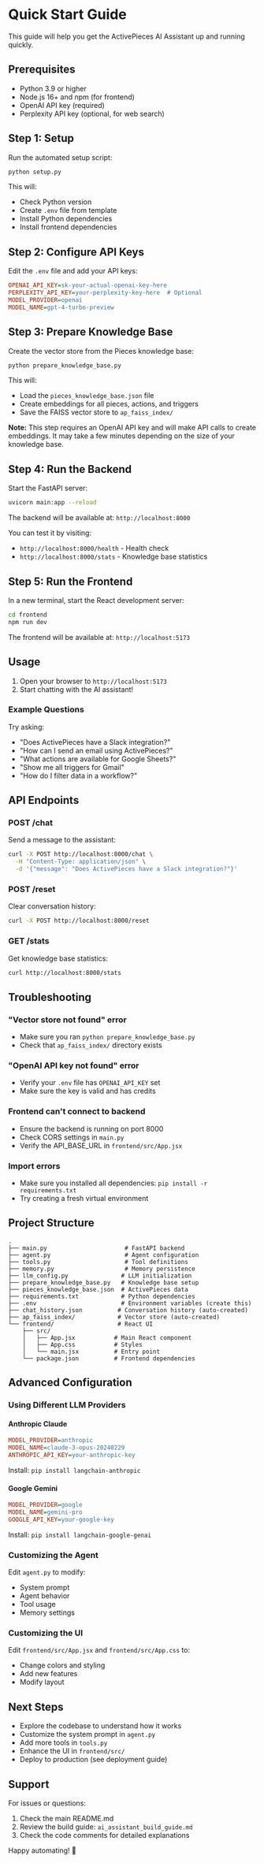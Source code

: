 # Quick Start Guide

This guide will help you get the ActivePieces AI Assistant up and running quickly.

## Prerequisites

- Python 3.9 or higher
- Node.js 16+ and npm (for frontend)
- OpenAI API key (required)
- Perplexity API key (optional, for web search)

## Step 1: Setup

Run the automated setup script:

```bash
python setup.py
```

This will:
- Check Python version
- Create `.env` file from template
- Install Python dependencies
- Install frontend dependencies

## Step 2: Configure API Keys

Edit the `.env` file and add your API keys:

```ini
OPENAI_API_KEY=sk-your-actual-openai-key-here
PERPLEXITY_API_KEY=your-perplexity-key-here  # Optional
MODEL_PROVIDER=openai
MODEL_NAME=gpt-4-turbo-preview
```

## Step 3: Prepare Knowledge Base

Create the vector store from the Pieces knowledge base:

```bash
python prepare_knowledge_base.py
```

This will:
- Load the `pieces_knowledge_base.json` file
- Create embeddings for all pieces, actions, and triggers
- Save the FAISS vector store to `ap_faiss_index/`

**Note:** This step requires an OpenAI API key and will make API calls to create embeddings. It may take a few minutes depending on the size of your knowledge base.

## Step 4: Run the Backend

Start the FastAPI server:

```bash
uvicorn main:app --reload
```

The backend will be available at: `http://localhost:8000`

You can test it by visiting:
- `http://localhost:8000/health` - Health check
- `http://localhost:8000/stats` - Knowledge base statistics

## Step 5: Run the Frontend

In a new terminal, start the React development server:

```bash
cd frontend
npm run dev
```

The frontend will be available at: `http://localhost:5173`

## Usage

1. Open your browser to `http://localhost:5173`
2. Start chatting with the AI assistant!

### Example Questions

Try asking:
- "Does ActivePieces have a Slack integration?"
- "How can I send an email using ActivePieces?"
- "What actions are available for Google Sheets?"
- "Show me all triggers for Gmail"
- "How do I filter data in a workflow?"

## API Endpoints

### POST /chat
Send a message to the assistant:

```bash
curl -X POST http://localhost:8000/chat \
  -H "Content-Type: application/json" \
  -d '{"message": "Does ActivePieces have a Slack integration?"}'
```

### POST /reset
Clear conversation history:

```bash
curl -X POST http://localhost:8000/reset
```

### GET /stats
Get knowledge base statistics:

```bash
curl http://localhost:8000/stats
```

## Troubleshooting

### "Vector store not found" error
- Make sure you ran `python prepare_knowledge_base.py`
- Check that `ap_faiss_index/` directory exists

### "OpenAI API key not found" error
- Verify your `.env` file has `OPENAI_API_KEY` set
- Make sure the key is valid and has credits

### Frontend can't connect to backend
- Ensure the backend is running on port 8000
- Check CORS settings in `main.py`
- Verify the API_BASE_URL in `frontend/src/App.jsx`

### Import errors
- Make sure you installed all dependencies: `pip install -r requirements.txt`
- Try creating a fresh virtual environment

## Project Structure

```
.
├── main.py                      # FastAPI backend
├── agent.py                     # Agent configuration
├── tools.py                     # Tool definitions
├── memory.py                    # Memory persistence
├── llm_config.py               # LLM initialization
├── prepare_knowledge_base.py   # Knowledge base setup
├── pieces_knowledge_base.json  # ActivePieces data
├── requirements.txt            # Python dependencies
├── .env                        # Environment variables (create this)
├── chat_history.json          # Conversation history (auto-created)
├── ap_faiss_index/            # Vector store (auto-created)
└── frontend/                  # React UI
    ├── src/
    │   ├── App.jsx           # Main React component
    │   ├── App.css           # Styles
    │   └── main.jsx          # Entry point
    └── package.json          # Frontend dependencies
```

## Advanced Configuration

### Using Different LLM Providers

#### Anthropic Claude
```ini
MODEL_PROVIDER=anthropic
MODEL_NAME=claude-3-opus-20240229
ANTHROPIC_API_KEY=your-anthropic-key
```

Install: `pip install langchain-anthropic`

#### Google Gemini
```ini
MODEL_PROVIDER=google
MODEL_NAME=gemini-pro
GOOGLE_API_KEY=your-google-key
```

Install: `pip install langchain-google-genai`

### Customizing the Agent

Edit `agent.py` to modify:
- System prompt
- Agent behavior
- Tool usage
- Memory settings

### Customizing the UI

Edit `frontend/src/App.jsx` and `frontend/src/App.css` to:
- Change colors and styling
- Add new features
- Modify layout

## Next Steps

- Explore the codebase to understand how it works
- Customize the system prompt in `agent.py`
- Add more tools in `tools.py`
- Enhance the UI in `frontend/src/`
- Deploy to production (see deployment guide)

## Support

For issues or questions:
1. Check the main README.md
2. Review the build guide: `ai_assistant_build_guide.md`
3. Check the code comments for detailed explanations

Happy automating! 🚀

